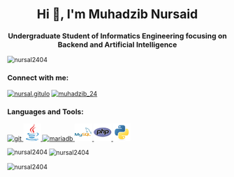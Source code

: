 <h1 align="center">Hi 👋, I'm Muhadzib Nursaid</h1>
<h3 align="center">Undergraduate Student of Informatics Engineering focusing on Backend and Artificial Intelligence</h3>

<p align="left"> <img src="https://komarev.com/ghpvc/?username=nursal2404&label=Profile%20views&color=0e75b6&style=flat" alt="nursal2404" /> </p>

<h3 align="left">Connect with me:</h3>
<p align="left">
<a href="https://fb.com/nursal.gitulo" target="blank"><img align="center" src="https://raw.githubusercontent.com/rahuldkjain/github-profile-readme-generator/master/src/images/icons/Social/facebook.svg" alt="nursal.gitulo" height="30" width="40" /></a>
<a href="https://instagram.com/muhadzib_24" target="blank"><img align="center" src="https://raw.githubusercontent.com/rahuldkjain/github-profile-readme-generator/master/src/images/icons/Social/instagram.svg" alt="muhadzib_24" height="30" width="40" /></a>
</p>

<h3 align="left">Languages and Tools:</h3>
<p align="left"> <a href="https://git-scm.com/" target="_blank" rel="noreferrer"> <img src="https://www.vectorlogo.zone/logos/git-scm/git-scm-icon.svg" alt="git" width="40" height="40"/> </a> <a href="https://www.java.com" target="_blank" rel="noreferrer"> <img src="https://raw.githubusercontent.com/devicons/devicon/master/icons/java/java-original.svg" alt="java" width="40" height="40"/> </a> <a href="https://mariadb.org/" target="_blank" rel="noreferrer"> <img src="https://www.vectorlogo.zone/logos/mariadb/mariadb-icon.svg" alt="mariadb" width="40" height="40"/> </a> <a href="https://www.mysql.com/" target="_blank" rel="noreferrer"> <img src="https://raw.githubusercontent.com/devicons/devicon/master/icons/mysql/mysql-original-wordmark.svg" alt="mysql" width="40" height="40"/> </a> <a href="https://www.php.net" target="_blank" rel="noreferrer"> <img src="https://raw.githubusercontent.com/devicons/devicon/master/icons/php/php-original.svg" alt="php" width="40" height="40"/> </a> <a href="https://www.python.org" target="_blank" rel="noreferrer"> <img src="https://raw.githubusercontent.com/devicons/devicon/master/icons/python/python-original.svg" alt="python" width="40" height="40"/> </a> </p>

<p><img align="left" src="https://github-readme-stats.vercel.app/api/top-langs?username=nursal2404&show_icons=true&locale=en&layout=compact" alt="nursal2404" /></p>

<p>&nbsp;<img align="center" src="https://github-readme-stats.vercel.app/api?username=nursal2404&show_icons=true&locale=en" alt="nursal2404" /></p>

<p><img align="center" src="https://github-readme-streak-stats.herokuapp.com/?user=nursal2404&" alt="nursal2404" /></p>
